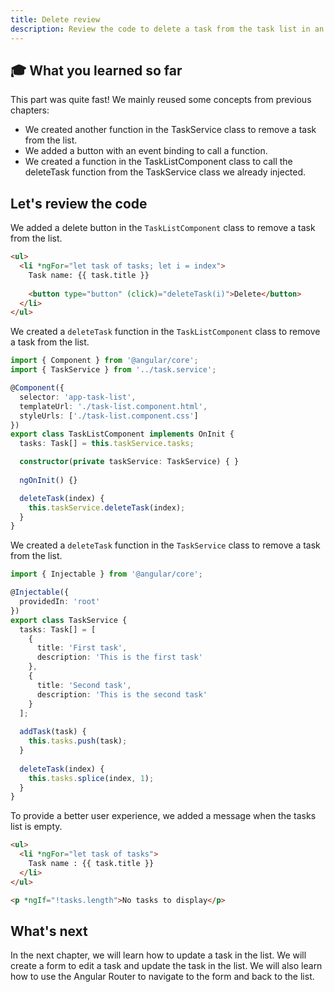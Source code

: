 ```yaml
---
title: Delete review
description: Review the code to delete a task from the task list in an Angular application.
---
```


## 🎓 What you learned so far

This part was quite fast!
We mainly reused some concepts from previous chapters:

- We created another function in the TaskService class to remove a task from the list.
- We added a button with an event binding to call a function.
- We created a function in the TaskListComponent class to call the deleteTask function from the TaskService class we already injected.

## Let's review the code

We added a delete button in the `TaskListComponent` class to remove a task from the list.

```html ins={"1. Add a delete button": 4-5}
<ul>
  <li *ngFor="let task of tasks; let i = index">
    Task name: {{ task.title }}
    
    <button type="button" (click)="deleteTask(i)">Delete</button>
  </li>
</ul>
```

We created a `deleteTask` function in the `TaskListComponent` class to remove a task from the list.

```typescript ins={"2. Add the deleteTask function and call the TaskService deleteTask": 13-16}
import { Component } from '@angular/core';
import { TaskService } from '../task.service';

@Component({
  selector: 'app-task-list',
  templateUrl: './task-list.component.html',
  styleUrls: ['./task-list.component.css']
})
export class TaskListComponent implements OnInit {
  tasks: Task[] = this.taskService.tasks;

  constructor(private taskService: TaskService) { }
    
  ngOnInit() {} 

  deleteTask(index) {
    this.taskService.deleteTask(index);
  }
}
```

We created a `deleteTask` function in the `TaskService` class to remove a task from the list.

```typescript ins={"3. Add the deleteTask function": 21-24}
import { Injectable } from '@angular/core';

@Injectable({
  providedIn: 'root'
})
export class TaskService {
  tasks: Task[] = [
    {
      title: 'First task',
      description: 'This is the first task'
    },
    {
      title: 'Second task',
      description: 'This is the second task'
    }
  ];
  
  addTask(task) {
    this.tasks.push(task);
  }
  
  deleteTask(index) {
    this.tasks.splice(index, 1);
  }
}
```

To provide a better user experience, we added a message when the tasks list is empty.

```html ins={"4. Add a message when the tasks list is empty": 6-7}
<ul>
  <li *ngFor="let task of tasks">
    Task name : {{ task.title }}
  </li>
</ul>

<p *ngIf="!tasks.length">No tasks to display</p>
```

## What's next

In the next chapter, we will learn how to update a task in the list. We will create a form to edit a task and update the task in the list. We will also learn how to use the Angular Router to navigate to the form and back to the list.
